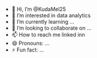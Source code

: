 - 👋 Hi, I’m @KudaMel25
- 👀 I’m interested in data analytics
- 🌱 I’m currently learning ...
- 💞️ I’m looking to collaborate on ...
- 📫 How to reach me linked inn
- 😄 Pronouns: ...
- ⚡ Fun fact: ...

<!---
KudaMel25/KudaMel25 is a ✨ special ✨ repository because its `README.md` (this file) appears on your GitHub profile.
You can click the Preview link to take a look at your changes.
--->
